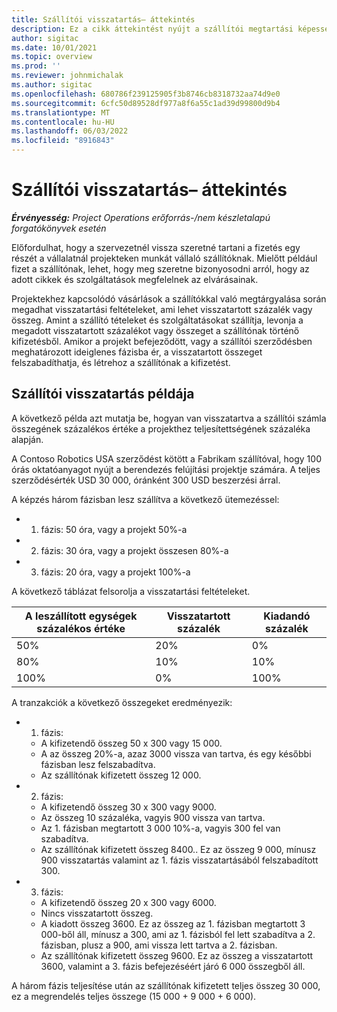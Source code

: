 ```yaml
---
title: Szállítói visszatartás– áttekintés
description: Ez a cikk áttekintést nyújt a szállítói megtartási képességekről.
author: sigitac
ms.date: 10/01/2021
ms.topic: overview
ms.prod: ''
ms.reviewer: johnmichalak
ms.author: sigitac
ms.openlocfilehash: 680786f239125905f3b8746cb8318732aa74d9e0
ms.sourcegitcommit: 6cfc50d89528df977a8f6a55c1ad39d99800d9b4
ms.translationtype: MT
ms.contentlocale: hu-HU
ms.lasthandoff: 06/03/2022
ms.locfileid: "8916843"
---
```

# <a name="vendor-retention-overview"></a>Szállítói visszatartás– áttekintés

_**Érvényesség:** Project Operations erőforrás-/nem készletalapú forgatókönyvek esetén_

Előfordulhat, hogy a szervezetnél vissza szeretné tartani a fizetés egy részét a vállalatnál projekteken munkát vállaló szállítóknak. Mielőtt például fizet a szállítónak, lehet, hogy meg szeretne bizonyosodni arról, hogy az adott cikkek és szolgáltatások megfelelnek az elvárásainak.

Projektekhez kapcsolódó vásárlások a szállítókkal való megtárgyalása során megadhat visszatartási feltételeket, ami lehet visszatartott százalék vagy összeg. Amint a szállító tételeket és szolgáltatásokat szállítja, levonja a megadott visszatartott százalékot vagy összeget a szállítónak történő kifizetésből. Amikor a projekt befejeződött, vagy a szállítói szerződésben meghatározott ideiglenes fázisba ér, a visszatartott összeget felszabadíthatja, és létrehoz a szállítónak a kifizetést.

## <a name="vendor-retention-example"></a>Szállítói visszatartás példája

A következő példa azt mutatja be, hogyan van visszatartva a szállítói számla összegének százalékos értéke a projekthez teljesítettségének százaléka alapján.

A Contoso Robotics USA szerződést kötött a Fabrikam szállítóval, hogy 100 órás oktatóanyagot nyújt a berendezés felújítási projektje számára. A teljes szerződésérték USD 30 000, óránként 300 USD beszerzési árral.

A képzés három fázisban lesz szállítva a következő ütemezéssel:

- 1. fázis: 50 óra, vagy a projekt 50%-a
- 2. fázis: 30 óra, vagy a projekt összesen 80%-a
- 3. fázis: 20 óra, vagy a projekt 100%-a

A következő táblázat felsorolja a visszatartási feltételeket.

| **A leszállított egységek százalékos értéke** | **Visszatartott százalék** | **Kiadandó százalék** |
| --- | --- | --- |
| 50% | 20% | 0% |
| 80% | 10% | 10% |
| 100% | 0% | 100% |

A tranzakciók a következő összegeket eredményezik:

- 1. fázis:
  - A kifizetendő összeg 50 x 300 vagy 15 000.
  - A az összeg 20%-a, azaz 3000 vissza van tartva, és egy későbbi fázisban lesz felszabadítva.
  - Az szállítónak kifizetett összeg 12 000.
- 2. fázis:
  - A kifizetendő összeg 30 x 300 vagy 9000.
  - Az összeg 10 százaléka, vagyis 900 vissza van tartva.
  - Az 1. fázisban megtartott 3 000 10%-a, vagyis 300 fel van szabadítva.
  - Az szállítónak kifizetett összeg 8400.. Ez az összeg 9 000, mínusz 900 visszatartás valamint az 1. fázis visszatartásából felszabadított 300.
- 3. fázis:
  - A kifizetendő összeg 20 x 300 vagy 6000.
  - Nincs visszatartott összeg.
  - A kiadott összeg 3600. Ez az összeg az 1. fázisban megtartott 3 000-ből áll, mínusz a 300, ami az 1. fázisból fel lett szabadítva a 2. fázisban, plusz a 900, ami vissza lett tartva a 2. fázisban.
  - Az szállítónak kifizetett összeg 9600. Ez az összeg a visszatartott 3600, valamint a 3. fázis befejezéséért járó 6 000 összegből áll.

A három fázis teljesítése után az szállítónak kifizetett teljes összeg 30 000, ez a megrendelés teljes összege (15 000 + 9 000 + 6 000).
